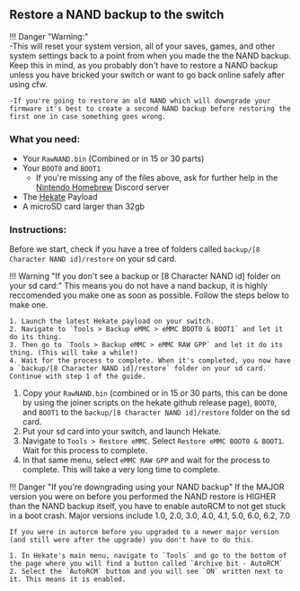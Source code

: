 ## Restore a NAND backup to the switch

!!! Danger "Warning:" 	
	-This will reset your system version, all of your saves, games, and other system settings back to a point from when you made the the NAND backup. Keep this in mind, as you probably don't have to restore a NAND backup unless you have bricked your switch or want to go back online safely after using cfw.
	
	-If you're going to restore an old NAND which will downgrade your firmware it's best to create a second NAND backup before restoring the first one in case something goes wrong.

### What you need:
- Your `RawNAND.bin` (Combined or in 15 or 30 parts)
- Your `BOOT0` and `BOOT1`
	- If you're missing any of the files above, ask for further help in the [Nintendo Homebrew](https://discord.gg/C29hYvh) Discord server
- The <a href="https://github.com/CTCaer/hekate/releases/" target="_blank">Hekate</a> Payload
- A microSD card larger than 32gb

### Instructions:

Before we start, check if you have a tree of folders called `backup/[8 Character NAND id]/restore` on your sd card.

!!! Warning "If you don't see a backup or [8 Character NAND id] folder on your sd card:"
	This means you do not have a nand backup, it is highly reccomended you make one as soon as possible. Follow the steps below to make one.

	1. Launch the latest Hekate payload on your switch.
	2. Navigate to `Tools > Backup eMMC > eMMC BOOT0 & BOOT1` and let it do its thing.
	3. Then go to `Tools > Backup eMMC > eMMC RAW GPP` and let it do its thing. (This will take a while!)
	4. Wait for the process to complete. When it's completed, you now have a `backup/[8 Character NAND id]/restore` folder on your sd card. Continue with step 1 of the guide.

1. Copy your `RawNAND.bin` (combined or in 15 or 30 parts, this can be done by using the joiner scripts on the hekate github release page), `BOOT0`, and `BOOT1` to the 	`backup/[8 Character NAND id]/restore` folder on the sd card.
2. Put your sd card into your switch, and launch Hekate.
3. Navigate to `Tools > Restore eMMC`. Select `Restore eMMC BOOT0 & BOOT1`. Wait for this process to complete.
4. In that same menu, select `eMMC RAW GPP` and wait for the process to complete. This will take a very long time to complete.

!!! Danger "If you're downgrading using your NAND backup"
	If the MAJOR version you were on before you performed the NAND restore is HIGHER than the NAND backup itself, you have to enable autoRCM to not get stuck in a boot crash.
	Major versions include 1.0, 2.0, 3.0, 4.0, 4.1, 5.0, 6.0, 6.2, 7.0

	If you were in autorcm before you upgraded to a newer major version (and still were after the upgrade) you don't have to do this.

	1. In Hekate's main menu, navigate to `Tools` and go to the bottom of the page where you will find a button called `Archive bit - AutoRCM`
	2. Select the `AutoRCM` buttom and you will see `ON` written next to it. This means it is enabled.
